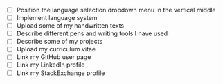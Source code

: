- [ ] Position the language selection dropdown menu in the vertical middle
- [ ] Implement language system
- [ ] Upload some of my handwritten texts
- [ ] Describe different pens and writing tools I have used
- [ ] Describe some of my projects
- [ ] Upload my curriculum vitae
- [ ] Link my GitHub user page
- [ ] Link my LinkedIn profile
- [ ] Link my StackExchange profile
